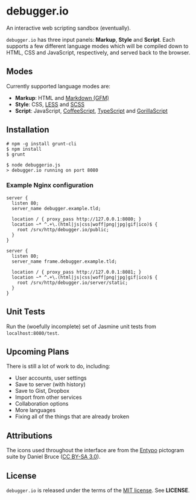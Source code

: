 debugger.io
===========
An interactive web scripting sandbox (eventually).

`debugger.io` has three input panels: **Markup**, **Style** and **Script**.
Each supports a few different language modes which will be compiled down to
HTML, CSS and JavaScript, respectively, and served back to the browser.


Modes
-----
Currently supported language modes are:

  - **Markup**: HTML and [Markdown (GFM)](https://help.github.com/articles/github-flavored-markdown)
  - **Style**: CSS, [LESS](http://lesscss.org/) and [SCSS](http://sass-lang.com/)
  - **Script**: JavaScript,
    [CoffeeScript](http://coffeescript.org/),
    [TypeScript](http://www.typescriptlang.org/) and
    [GorillaScript](http://ckknight.github.io/gorillascript/)


Installation
------------

    # npm -g install grunt-cli
    $ npm install
    $ grunt

    $ node debuggerio.js
    > debugger.io running on port 8080

### Example Nginx configuration

    server {
      listen 80;
      server_name debugger.example.tld;

      location / { proxy_pass http://127.0.0.1:8080; }
      location ~* ^.+\.(html|js|css|woff|png|jpg|gif|ico)$ {
        root /srv/http/debugger.io/public;
      }
    }

    server {
      listen 80;
      server_name frame.debugger.example.tld;

      location / { proxy_pass http://127.0.0.1:8081; }
      location ~* ^.+\.(html|js|css|woff|png|jpg|gif|ico)$ {
        root /srv/http/debugger.io/server/static;
      }
    }


Unit Tests
----------
Run the (woefully incomplete) set of Jasmine unit tests from `localhost:8080/test`.


Upcoming Plans
--------------
There is still a lot of work to do, including:

  - User accounts, user settings
  - Save to server (with history)
  - Save to Gist, Dropbox
  - Import from other services
  - Collaboration options
  - More languages
  - Fixing all of the things that are already broken


Attributions
------------
The icons used throughout the interface are from the
[Entypo](http://entypo.com) pictogram suite by Daniel Bruce
([CC BY-SA 3.0](http://creativecommons.org/licenses/by-sa/3.0/)).


License
-------
`debugger.io` is released under the terms of the
[MIT license](http://tldrlegal.com/license/mit-license). See **LICENSE**.
